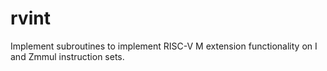 # rvint
Implement subroutines to implement RISC-V M extension functionality on I and Zmmul instruction sets.
